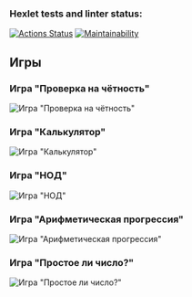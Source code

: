 ### Hexlet tests and linter status:
[![Actions Status](https://github.com/tolkunio/frontend-project-44/actions/workflows/hexlet-check.yml/badge.svg)](https://github.com/tolkunio/frontend-project-44/actions)
[![Maintainability](https://api.codeclimate.com/v1/badges/8cf22c6388dd8a6af9a9/maintainability)](https://codeclimate.com/github/tolkunio/frontend-project-44/maintainability)

## Игры

### Игра "Проверка на чётность"
![Игра "Проверка на чётность"](https://github.com/user-attachments/assets/9ae42ac0-e3cf-4aaa-bff5-3bb45ed74443)

### Игра "Калькулятор"
![Игра "Калькулятор"](https://github.com/user-attachments/assets/d3764545-3b56-43d7-bbb3-6f1aa4b50121)

### Игра "НОД"
![Игра "НОД"](https://github.com/user-attachments/assets/9ccd597d-9a16-4929-b839-45cbda606e81)

### Игра "Арифметическая прогрессия"
![Игра "Арифметическая прогрессия"](https://github.com/user-attachments/assets/60d16652-fa3b-4fc7-a2a4-c4c77e05a42d)

### Игра "Простое ли число?"
![Игра "Простое ли число?"](https://github.com/user-attachments/assets/5de1aba9-e252-4ff9-85ee-c4c0add0eb89)
